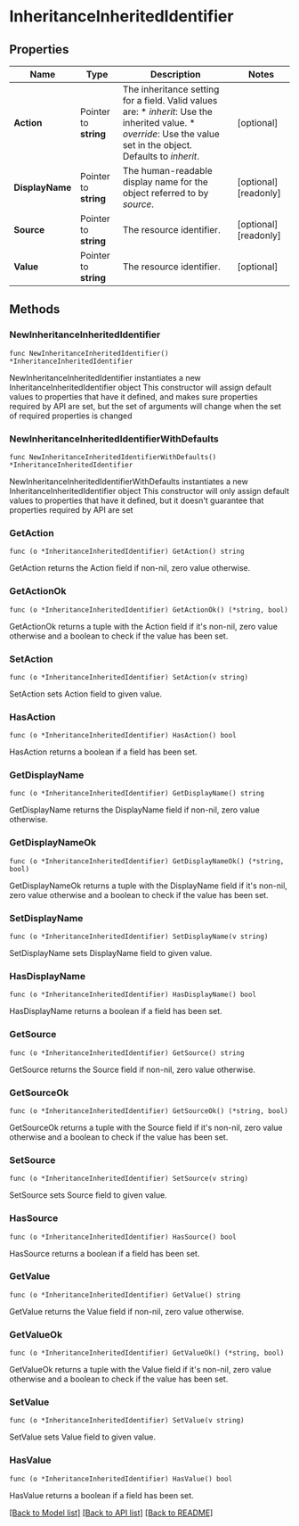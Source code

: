 # InheritanceInheritedIdentifier

## Properties

Name | Type | Description | Notes
------------ | ------------- | ------------- | -------------
**Action** | Pointer to **string** | The inheritance setting for a field.  Valid values are: * _inherit_: Use the inherited value. * _override_: Use the value set in the object.  Defaults to _inherit_. | [optional] 
**DisplayName** | Pointer to **string** | The human-readable display name for the object referred to by _source_. | [optional] [readonly] 
**Source** | Pointer to **string** | The resource identifier. | [optional] [readonly] 
**Value** | Pointer to **string** | The resource identifier. | [optional] 

## Methods

### NewInheritanceInheritedIdentifier

`func NewInheritanceInheritedIdentifier() *InheritanceInheritedIdentifier`

NewInheritanceInheritedIdentifier instantiates a new InheritanceInheritedIdentifier object
This constructor will assign default values to properties that have it defined,
and makes sure properties required by API are set, but the set of arguments
will change when the set of required properties is changed

### NewInheritanceInheritedIdentifierWithDefaults

`func NewInheritanceInheritedIdentifierWithDefaults() *InheritanceInheritedIdentifier`

NewInheritanceInheritedIdentifierWithDefaults instantiates a new InheritanceInheritedIdentifier object
This constructor will only assign default values to properties that have it defined,
but it doesn't guarantee that properties required by API are set

### GetAction

`func (o *InheritanceInheritedIdentifier) GetAction() string`

GetAction returns the Action field if non-nil, zero value otherwise.

### GetActionOk

`func (o *InheritanceInheritedIdentifier) GetActionOk() (*string, bool)`

GetActionOk returns a tuple with the Action field if it's non-nil, zero value otherwise
and a boolean to check if the value has been set.

### SetAction

`func (o *InheritanceInheritedIdentifier) SetAction(v string)`

SetAction sets Action field to given value.

### HasAction

`func (o *InheritanceInheritedIdentifier) HasAction() bool`

HasAction returns a boolean if a field has been set.

### GetDisplayName

`func (o *InheritanceInheritedIdentifier) GetDisplayName() string`

GetDisplayName returns the DisplayName field if non-nil, zero value otherwise.

### GetDisplayNameOk

`func (o *InheritanceInheritedIdentifier) GetDisplayNameOk() (*string, bool)`

GetDisplayNameOk returns a tuple with the DisplayName field if it's non-nil, zero value otherwise
and a boolean to check if the value has been set.

### SetDisplayName

`func (o *InheritanceInheritedIdentifier) SetDisplayName(v string)`

SetDisplayName sets DisplayName field to given value.

### HasDisplayName

`func (o *InheritanceInheritedIdentifier) HasDisplayName() bool`

HasDisplayName returns a boolean if a field has been set.

### GetSource

`func (o *InheritanceInheritedIdentifier) GetSource() string`

GetSource returns the Source field if non-nil, zero value otherwise.

### GetSourceOk

`func (o *InheritanceInheritedIdentifier) GetSourceOk() (*string, bool)`

GetSourceOk returns a tuple with the Source field if it's non-nil, zero value otherwise
and a boolean to check if the value has been set.

### SetSource

`func (o *InheritanceInheritedIdentifier) SetSource(v string)`

SetSource sets Source field to given value.

### HasSource

`func (o *InheritanceInheritedIdentifier) HasSource() bool`

HasSource returns a boolean if a field has been set.

### GetValue

`func (o *InheritanceInheritedIdentifier) GetValue() string`

GetValue returns the Value field if non-nil, zero value otherwise.

### GetValueOk

`func (o *InheritanceInheritedIdentifier) GetValueOk() (*string, bool)`

GetValueOk returns a tuple with the Value field if it's non-nil, zero value otherwise
and a boolean to check if the value has been set.

### SetValue

`func (o *InheritanceInheritedIdentifier) SetValue(v string)`

SetValue sets Value field to given value.

### HasValue

`func (o *InheritanceInheritedIdentifier) HasValue() bool`

HasValue returns a boolean if a field has been set.


[[Back to Model list]](../README.md#documentation-for-models) [[Back to API list]](../README.md#documentation-for-api-endpoints) [[Back to README]](../README.md)



